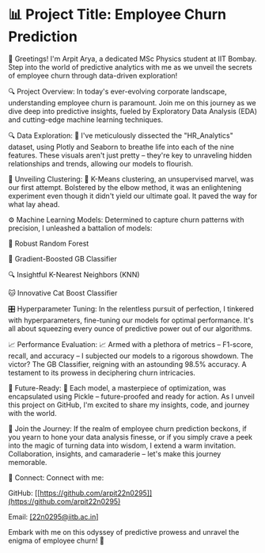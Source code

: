 # 📊 Project Title: Employee Churn Prediction


👋 Greetings! I'm Arpit Arya, a dedicated MSc Physics student at IIT Bombay. Step into the world of predictive analytics with me as we unveil the secrets of employee churn through data-driven exploration!


🔍 Project Overview:
In today's ever-evolving corporate landscape, understanding employee churn is paramount. Join me on this journey as we dive deep into predictive insights, fueled by Exploratory Data Analysis (EDA) and cutting-edge machine learning techniques.


🔍 Data Exploration:
🔎 I've meticulously dissected the "HR_Analytics" dataset, using Plotly and Seaborn to breathe life into each of the nine features. These visuals aren't just pretty – they're key to unraveling hidden relationships and trends, allowing our models to flourish.



🔮 Unveiling Clustering:
🔮 K-Means clustering, an unsupervised marvel, was our first attempt. Bolstered by the elbow method, it was an enlightening experiment even though it didn't yield our ultimate goal. It paved the way for what lay ahead.



⚙️ Machine Learning Models:
Determined to capture churn patterns with precision, I unleashed a battalion of models:

🌲 Robust Random Forest

🚀 Gradient-Boosted GB Classifier

🔍 Insightful K-Nearest Neighbors (KNN)

🐱 Innovative Cat Boost Classifier


🎛️ Hyperparameter Tuning:
In the relentless pursuit of perfection, I tinkered with hyperparameters, fine-tuning our models for optimal performance. It's all about squeezing every ounce of predictive power out of our algorithms.



📈 Performance Evaluation:
📈 Armed with a plethora of metrics – F1-score, recall, and accuracy – I subjected our models to a rigorous showdown. The victor? The GB Classifier, reigning with an astounding 98.5% accuracy. A testament to its prowess in deciphering churn intricacies.




🚀 Future-Ready:
🚀 Each model, a masterpiece of optimization, was encapsulated using Pickle – future-proofed and ready for action. As I unveil this project on GitHub, I'm excited to share my insights, code, and journey with the world.




🔗 Join the Journey:
If the realm of employee churn prediction beckons, if you yearn to hone your data analysis finesse, or if you simply crave a peek into the magic of turning data into wisdom, I extend a warm invitation. Collaboration, insights, and camaraderie – let's make this journey memorable.



🌌 Connect:
Connect with me:

GitHub: [[https://github.com/arpit22n0295]](https://github.com/arpit22n0295)


Email: [[22n0295@iitb.ac.in]](22N0295@iitb.ac.in)



Embark with me on this odyssey of predictive prowess and unravel the enigma of employee churn! 🌟
